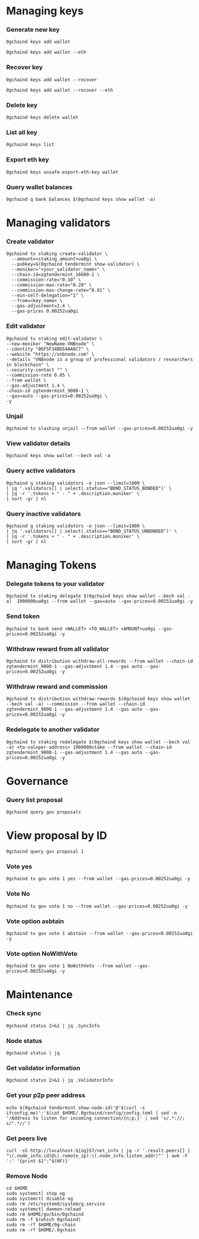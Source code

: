# Managing keys
### Generate new key
```
0gchaind keys add wallet
```
```
0gchaind keys add wallet --eth
```
### Recover key
  ```
0gchaind keys add wallet --recover
```
 ```
0gchaind keys add wallet --recover --eth
```
### Delete key
```
0gchaind keys delete wallet
```
### List all key
```
0gchaind keys list
```
### Export eth key
```
0gchaind keys unsafe-export-eth-key wallet
```
### Query wallet balances
```
0gchaind q bank balances $(0gchaind keys show wallet -a)
```
# Managing validators
### Create validator
```
0gchaind tx staking create-validator \
  --amount=<staking_amount>ua0gi \
  --pubkey=$(0gchaind tendermint show-validator) \
  --moniker="<your_validator_name>" \
  --chain-id=zgtendermint_16600-1 \
  --commission-rate="0.10" \
  --commission-max-rate="0.20" \
  --commission-max-change-rate="0.01" \
  --min-self-delegation="1" \
  --from=<key_name> \
  --gas-adjustment=1.4 \
  --gas-prices 0.00252ua0gi
```
### Edit validator
```
0gchaind tx staking edit-validator \
--new-moniker "NewName-VNBnode" \
--identity "06F5F34BD54AA6C7" \
--website "https://vnbnode.com" \
--details "VNBnode is a group of professional validators / researchers in blockchain" \
--security-contact "" \
--commission-rate 0.05 \
--from wallet \
--gas-adjustment 1.4 \
-chain-id zgtendermint_9000-1 \
--gas=auto --gas-prices=0.00252ua0gi \
-y
```
### Unjail
```
0gchaind tx slashing unjail --from wallet --gas-prices=0.00252ua0gi -y
```
### View validator details
```
0gchaind keys show wallet --bech val -a
```
### Query active validators
```
0gchaind q staking validators -o json --limit=1000 \
| jq '.validators[] | select(.status=="BOND_STATUS_BONDED")' \
| jq -r '.tokens + " - " + .description.moniker' \
| sort -gr | nl
```
### Query inactive validators
```
0gchaind q staking validators -o json --limit=1000 \
| jq '.validators[] | select(.status=="BOND_STATUS_UNBONDED")' \
| jq -r '.tokens + " - " + .description.moniker' \
| sort -gr | nl
```
# Managing Tokens
### Delegate tokens to your validator
```
0gchaind tx staking delegate $(0gchaind keys show wallet --bech val -a)  1000000ua0gi --from wallet --gas=auto --gas-prices=0.00252ua0gi -y
```
### Send token
```
0gchaind tx bank send <WALLET> <TO_WALLET> <AMOUNT>ua0gi --gas-prices=0.00252ua0gi -y
```
### Withdraw reward from all validator
```
0gchaind tx distribution withdraw-all-rewards --from wallet --chain-id zgtendermint_9000-1 --gas-adjustment 1.4 --gas auto --gas-prices=0.00252ua0gi -y
```
### Withdraw reward and commission
```
0gchaind tx distribution withdraw-rewards $(0gchaind keys show wallet --bech val -a) --commission --from wallet --chain-id zgtendermint_9000-1 --gas-adjustment 1.4 --gas auto --gas-prices=0.00252ua0gi -y
```
### Redelegate to another validator
```
0gchaind tx staking redelegate $(0gchaind keys show wallet --bech val -a) <to-valoper-address> 1000000stake --from wallet --chain-id zgtendermint_9000-1 --gas-adjustment 1.4 --gas auto --gas-prices=0.00252ua0gi -y
```
# Governance
### Query list proposal
```
0gchaind query gov proposals
```
# View proposal by ID
```
0gchaind query gov proposal 1
```
### Vote yes
```
0gchaind tx gov vote 1 yes --from wallet --gas-prices=0.00252ua0gi -y
```
### Vote No
```
0gchaind tx gov vote 1 no --from wallet --gas-prices=0.00252ua0gi -y
```
### Vote option asbtain
```
0gchaind tx gov vote 1 abstain --from wallet --gas-prices=0.00252ua0gi -y
```
### Vote option NoWithVeto
```
0gchaind tx gov vote 1 NoWithVeto --from wallet --gas-prices=0.00252ua0gi -y
```
# Maintenance
### Check sync
```
0gchaind status 2>&1 | jq .SyncInfo
```
### Node status
```
0gchaind status | jq
```
### Get validator information
```
0gchaind status 2>&1 | jq .ValidatorInfo
```
### Get your p2p peer address
```
echo $(0gchaind tendermint show-node-id)'@'$(curl -s ifconfig.me)':'$(cat $HOME/.0gchaind/config/config.toml | sed -n '/Address to listen for incoming connection/{n;p;}' | sed 's/.*://; s/".*//')
```
### Get peers live
```
curl -sS http://localhost:${og}57/net_info | jq -r '.result.peers[] | "\(.node_info.id)@\(.remote_ip):\(.node_info.listen_addr)"' | awk -F ':' '{print $1":"$(NF)}'
```
### Remove Node
```
cd $HOME
sudo systemctl stop og
sudo systemctl disable og
sudo rm /etc/systemd/system/g.service
sudo systemctl daemon-reload
sudo rm $HOME/go/bin/0gchaind
sudo rm -f $(which 0gchaind)
sudo rm -rf $HOME/0g-chain
sudo rm -rf $HOME/.0gchain
```
